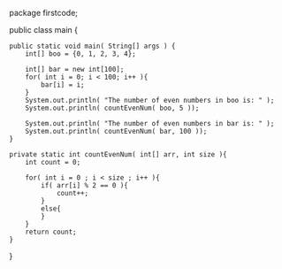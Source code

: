 package firstcode;

public class main {

    public static void main( String[] args ) {
        int[] boo = {0, 1, 2, 3, 4};

        int[] bar = new int[100];
        for( int i = 0; i < 100; i++ ){
            bar[i] = i;
        }
        System.out.println( "The number of even numbers in boo is: " );
        System.out.println( countEvenNum( boo, 5 ));

        System.out.println( "The number of even numbers in bar is: " );
        System.out.println( countEvenNum( bar, 100 ));
    }

    private static int countEvenNum( int[] arr, int size ){
        int count = 0;

        for( int i = 0 ; i < size ; i++ ){
            if( arr[i] % 2 == 0 ){
                count++;
            }
            else{
            }
        }
        return count;
    }
}
